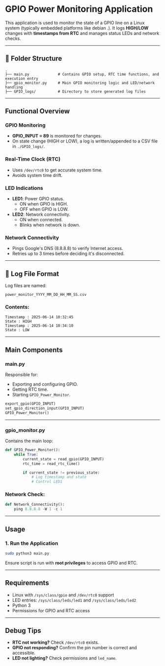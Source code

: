 
# GPIO Power Monitoring Application

This application is used to monitor the state of a GPIO line on a Linux system (typically embedded platforms like debian .). It logs **HIGH/LOW** changes with **timestamps from RTC** and manages status LEDs and network checks.

---

## 🧱 Folder Structure

```
.
├── main.py             # Contains GPIO setup, RTC time functions, and execution entry
├── gpio_monitor.py     # Main GPIO monitoring logic and LED/network handling
├── GPIO_logs/          # Directory to store generated log files
```

---

## Functional Overview

### GPIO Monitoring
- **GPIO_INPUT = 89** is monitored for changes.
- On state change (HIGH or LOW), a log is written/appended to a CSV file in `./GPIO_logs/`.

### Real-Time Clock (RTC)
- Uses `/dev/rtc0` to get accurate system time.
- Avoids system time drift.

### LED Indications
- **LED1**: Power GPIO status.
  - ON when GPIO is HIGH.
  - OFF when GPIO is LOW.
- **LED2**: Network connectivity.
  - ON when connected.
  - Blinks when network is down.

### Network Connectivity
- Pings Google's DNS (8.8.8.8) to verify Internet access.
- Retries up to 3 times before deciding it's disconnected.

---

## 📁 Log File Format

Log files are named:
```
power_monitor_YYYY_MM_DD_HH_MM_SS.csv
```

### Contents:
```
Timestamp : 2025-06-14 10:32:45
State : HIGH
Timestamp : 2025-06-14 10:34:10
State : LOW
```

---

## Main Components

### main.py

Responsible for:
- Exporting and configuring GPIO.
- Getting RTC time.
- Starting `GPIO_Power_Monitor`.

```python
export_gpio(GPIO_INPUT)
set_gpio_direction_input(GPIO_INPUT)
GPIO_Power_Monitor()
```

---

### gpio_monitor.py

Contains the main loop:

```python
def GPIO_Power_Monitor():
    while True:
        current_state = read_gpio(GPIO_INPUT)
        rtc_time = read_rtc_time()

        if current_state != previous_state:
            # Log timestamp and state
            # Control LED1
```

### Network Check:

```python
def Network_Connectivity():
    ping 8.8.8.8 -W 1 -c 1
```

---

## Usage

### 1. Run the Application

```bash
sudo python3 main.py
```

Ensure script is run with **root privileges** to access GPIO and RTC.

---

## Requirements

- Linux with `/sys/class/gpio` and `/dev/rtc0` support
- LED entries: `/sys/class/leds/led1` and `/sys/class/leds/led2`
- Python 3
- Permissions for GPIO and RTC access

---

## Debug Tips

- **RTC not working?** Check `/dev/rtc0` exists.
- **GPIO not responding?** Confirm the pin number is correct and accessible.
- **LED not lighting?** Check permissions and `led_name`.

